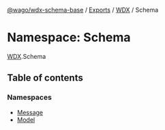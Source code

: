 [@wago/wdx-schema-base](../README.md) / [Exports](../modules.md) / [WDX](WDX.md) / Schema

# Namespace: Schema

[WDX](WDX.md).Schema

## Table of contents

### Namespaces

- [Message](WDX.Schema.Message.md)
- [Model](WDX.Schema.Model.md)
